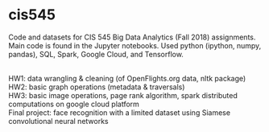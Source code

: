 # cis545

Code and datasets for CIS 545 Big Data Analytics (Fall 2018) assignments. Main code is found in the Jupyter notebooks.
Used python (ipython, numpy, pandas), SQL, Spark, Google Cloud, and Tensorflow.

<br />HW1:  data wrangling & cleaning (of OpenFlights.org data, nltk package)
<br />HW2:  basic graph operations (metadata & traversals)
<br />HW3:  basic image operations, page rank algorithm, spark distributed computations on google cloud platform
<br />Final project:  face recognition with a limited dataset using Siamese convolutional neural networks

